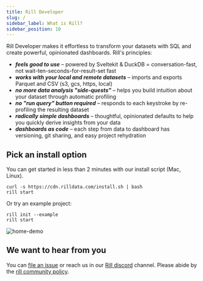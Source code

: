 ```yaml
---
title: Rill Developer
slug: /
sidebar_label: What is Rill?
sidebar_position: 10
---
```


Rill Developer makes it effortless to transform your datasets with SQL and create powerful, opinionated dashboards. Rill's principles:

- _**feels good to use**_ – powered by Sveltekit & DuckDB = conversation-fast, not wait-ten-seconds-for-result-set fast
- _**works with your local and remote datasets**_ – imports and exports Parquet and CSV (s3, gcs, https, local)
- _**no more data analysis "side-quests"**_ – helps you build intuition about your dataset through automatic profiling
- _**no "run query" button required**_ – responds to each keystroke by re-profiling the resulting dataset
- _**radically simple dashboards**_ – thoughtful, opinionated defaults to help you quickly derive insights from your data
- _**dashboards as code**_ – each step from data to dashboard has versioning, git sharing, and easy project rehydration 

## Pick an install option
You can get started in less than 2 minutes with our install script (Mac, Linux).

```
curl -s https://cdn.rilldata.com/install.sh | bash
rill start
```

Or try an example project:
```
rill init --example
rill start
```

![home-demo](https://user-images.githubusercontent.com/5587788/180313797-ef50ec6e-fc2d-4072-bb77-b2acf59205d7.gif "770784519")


## We want to hear from you

You can [file an issue](https://github.com/rilldata/rill-developer/issues/new/choose) or reach us in our [Rill discord](https://bit.ly/3unvA05) channel. Please abide by the [rill community policy](https://github.com/rilldata/rill-developer/blob/main/COMMUNITY-POLICY.md).

